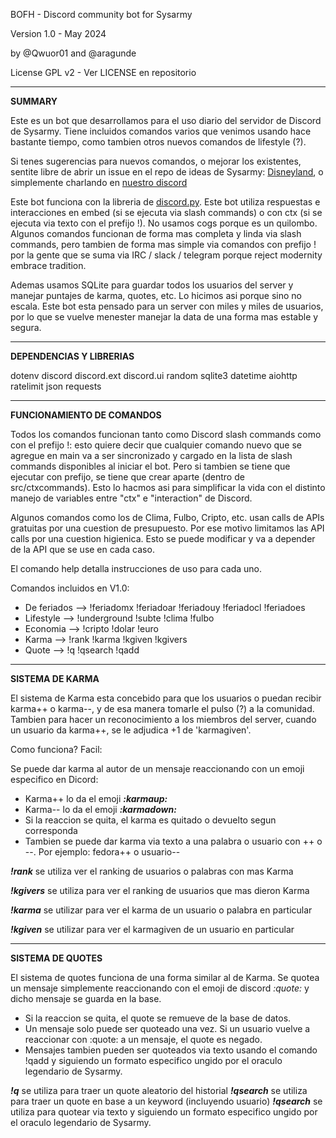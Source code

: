 
BOFH - Discord community bot for Sysarmy

Version 1.0 - May 2024

by @Qwuor01 and @aragunde

License GPL v2 - Ver LICENSE en repositorio

---
**SUMMARY**

Este es un bot que desarrollamos para el uso diario del servidor de Discord de Sysarmy. Tiene incluidos comandos varios que venimos usando hace bastante tiempo, como tambien otros nuevos comandos de lifestyle (?).

  

Si tenes sugerencias para nuevos comandos, o mejorar los existentes, sentite libre de abrir un issue en el repo de ideas de Sysarmy: [Disneyland](https://github.com/sysarmy/disneyland), o simplemente charlando en [nuestro discord](sysar.my/discord)

  
  

Este bot funciona con la libreria de [discord.py](https://discordpy.readthedocs.io/en/stable/index.html). Este bot utiliza respuestas e interacciones en embed (si se ejecuta via slash commands) o con ctx (si se ejecuta via texto con el prefijo !). No usamos cogs porque es un quilombo. Algunos comandos funcionan de forma mas completa y linda via slash commands, pero tambien de forma mas simple via comandos con prefijo ! por la gente que se suma via IRC / slack / telegram porque reject modernity embrace tradition.

  
  

Ademas usamos SQLite para guardar todos los usuarios del server y manejar puntajes de karma, quotes, etc. Lo hicimos asi porque sino no escala. Este bot esta pensado para un server con miles y miles de usuarios, por lo que se vuelve menester manejar la data de una forma mas estable y segura.

---
**DEPENDENCIAS Y LIBRERIAS**

dotenv
discord
discord.ext
discord.ui
random
sqlite3
datetime
aiohttp
ratelimit
json
requests

---
**FUNCIONAMIENTO DE COMANDOS**

Todos los comandos funcionan tanto como Discord slash commands como con el prefijo !: esto quiere decir que cualquier comando nuevo que se agregue en main va a ser sincronizado y cargado en la lista de slash commands disponibles al iniciar el bot. Pero si tambien se tiene que ejecutar con prefijo, se tiene que crear aparte (dentro de src/ctxcommands). Esto lo hacmos asi para simplificar la vida con el distinto manejo de variables entre "ctx" e "interaction" de Discord.

Algunos comandos como los de Clima, Fulbo, Cripto, etc. usan calls de APIs gratuitas por una cuestion de presupuesto. Por ese motivo limitamos las API calls por una cuestion higienica. Esto se puede modificar y va a depender de la API que se use en cada caso.

El comando help detalla instrucciones de uso para cada uno.

Comandos incluidos en V1.0:

 - De feriados  --> !feriadomx !feriadoar !feriadouy !feriadocl !feriadoes
 - Lifestyle       --> !underground !subte !clima !fulbo
 - Economia    --> !cripto !dolar !euro
 - Karma          --> !rank !karma !kgiven !kgivers
 - Quote          --> !q !qsearch !qadd
---
**SISTEMA DE KARMA**


El sistema de Karma esta concebido para que los usuarios o  puedan recibir karma++ o karma--, y de esa manera tomarle el pulso (?) a la comunidad. Tambien  para hacer un reconocimiento a los miembros del server, cuando un usuario da karma++, se le adjudica +1 de 'karmagiven'.

Como funciona? Facil:

Se puede dar karma al autor de un mensaje reaccionando con un emoji especifico en Dicord:

 - Karma++ lo da el emoji ***:karmaup:***
 - Karma-- lo da el emoji ***:karmadown:***
 - Si la reaccion se quita, el karma es quitado o devuelto segun corresponda
 - Tambien se puede dar karma via texto a una palabra o usuario con ++ o --. Por ejemplo: fedora++ o usuario--


***!rank*** se utiliza ver el ranking de usuarios o palabras con mas Karma

***!kgivers*** se utiliza para ver el ranking de usuarios que mas dieron Karma

***!karma*** se utilizar para ver el karma de un usuario o palabra en particular

***!kgiven*** se utilizar para ver el karmagiven de un usuario en particular

---
**SISTEMA DE QUOTES**


El sistema de quotes funciona de una forma similar al de Karma. Se quotea un mensaje simplemente reaccionando con el emoji de discord *:quote:* y dicho mensaje se guarda en la base.

 - Si la reaccion se quita, el quote se remueve de la base de datos.
 - Un mensaje solo puede ser quoteado una vez. Si un usuario vuelve a reaccionar con :quote: a un mensaje, el quote es negado.
 - Mensajes tambien pueden ser quoteados via texto usando el comando !qadd y siguiendo un formato especifico ungido por el oraculo legendario de Sysarmy.

***!q*** se utiliza para traer un quote aleatorio del historial
***!qsearch*** se utiliza para traer un quote en base a un keyword (incluyendo usuario)
***!qsearch*** se utiliza para quotear via texto y siguiendo un formato especifico ungido por el oraculo legendario de Sysarmy.